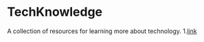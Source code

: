 # TechKnowledge
A collection of resources for learning more about technology.
1.[link](https://www.google.com)
